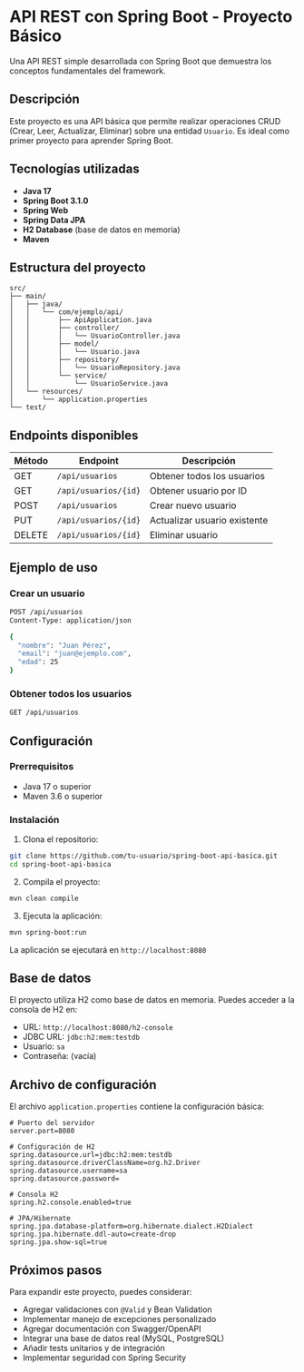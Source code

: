# API REST con Spring Boot - Proyecto Básico

Una API REST simple desarrollada con Spring Boot que demuestra los conceptos fundamentales del framework.

## Descripción

Este proyecto es una API básica que permite realizar operaciones CRUD (Crear, Leer, Actualizar, Eliminar) sobre una entidad `Usuario`. Es ideal como primer proyecto para aprender Spring Boot.

## Tecnologías utilizadas

- **Java 17**
- **Spring Boot 3.1.0**
- **Spring Web**
- **Spring Data JPA**
- **H2 Database** (base de datos en memoria)
- **Maven**

## Estructura del proyecto

```
src/
├── main/
│   ├── java/
│   │   └── com/ejemplo/api/
│   │       ├── ApiApplication.java
│   │       ├── controller/
│   │       │   └── UsuarioController.java
│   │       ├── model/
│   │       │   └── Usuario.java
│   │       ├── repository/
│   │       │   └── UsuarioRepository.java
│   │       └── service/
│   │           └── UsuarioService.java
│   └── resources/
│       └── application.properties
└── test/
```

## Endpoints disponibles

| Método | Endpoint | Descripción |
|--------|----------|-------------|
| GET | `/api/usuarios` | Obtener todos los usuarios |
| GET | `/api/usuarios/{id}` | Obtener usuario por ID |
| POST | `/api/usuarios` | Crear nuevo usuario |
| PUT | `/api/usuarios/{id}` | Actualizar usuario existente |
| DELETE | `/api/usuarios/{id}` | Eliminar usuario |

## Ejemplo de uso

### Crear un usuario
```bash
POST /api/usuarios
Content-Type: application/json

{
  "nombre": "Juan Pérez",
  "email": "juan@ejemplo.com",
  "edad": 25
}
```

### Obtener todos los usuarios
```bash
GET /api/usuarios
```

## Configuración

### Prerrequisitos
- Java 17 o superior
- Maven 3.6 o superior

### Instalación

1. Clona el repositorio:
```bash
git clone https://github.com/tu-usuario/spring-boot-api-basica.git
cd spring-boot-api-basica
```

2. Compila el proyecto:
```bash
mvn clean compile
```

3. Ejecuta la aplicación:
```bash
mvn spring-boot:run
```

La aplicación se ejecutará en `http://localhost:8080`

## Base de datos

El proyecto utiliza H2 como base de datos en memoria. Puedes acceder a la consola de H2 en:
- URL: `http://localhost:8080/h2-console`
- JDBC URL: `jdbc:h2:mem:testdb`
- Usuario: `sa`
- Contraseña: (vacía)

## Archivo de configuración

El archivo `application.properties` contiene la configuración básica:

```properties
# Puerto del servidor
server.port=8080

# Configuración de H2
spring.datasource.url=jdbc:h2:mem:testdb
spring.datasource.driverClassName=org.h2.Driver
spring.datasource.username=sa
spring.datasource.password=

# Consola H2
spring.h2.console.enabled=true

# JPA/Hibernate
spring.jpa.database-platform=org.hibernate.dialect.H2Dialect
spring.jpa.hibernate.ddl-auto=create-drop
spring.jpa.show-sql=true
```

## Próximos pasos

Para expandir este proyecto, puedes considerar:

- Agregar validaciones con `@Valid` y Bean Validation
- Implementar manejo de excepciones personalizado
- Agregar documentación con Swagger/OpenAPI
- Integrar una base de datos real (MySQL, PostgreSQL)
- Añadir tests unitarios y de integración
- Implementar seguridad con Spring Security
